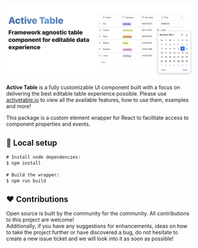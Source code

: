 <br />

![alt text](../../readme/title.png)

<b>Active Table</b> is a fully customizable UI component built with a focus on delivering the best editable table experience possible. Please use [activetable.io](https://activetable.io/) to view all the available features, how to use them, examples and more!

This package is a custom element wrapper for React to facilitate access to component properties and events.

## :construction_worker: Local setup

```
# Install node dependencies:
$ npm install

# Build the wrapper:
$ npm run build
```

## :heart: Contributions

Open source is built by the community for the community. All contributions to this project are welcome!
<br> Additionally, if you have any suggestions for enhancements, ideas on how to take the project further or have discovered a bug, do not hesitate to create a new issue ticket and we will look into it as soon as possible!
